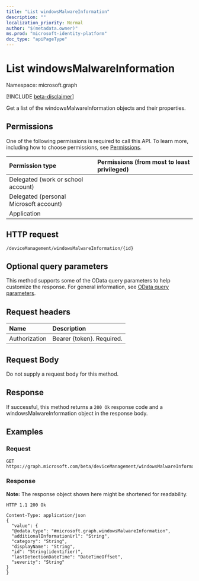 ```yaml
---
title: "List windowsMalwareInformation"
description: ""
localization_priority: Normal
author: "$(metadata.owner)"
ms.prod: "microsoft-identity-platform"
doc_type: "apiPageType"
---
```


# List windowsMalwareInformation

Namespace: microsoft.graph

[!INCLUDE [beta-disclaimer](../../includes/beta-disclaimer.md)]

Get a list of the windowsMalwareInformation objects and their properties.

## Permissions

One of the following permissions is required to call this API. To learn more, including how to choose permissions, see [Permissions](/graph/permissions-reference).

| Permission type                        | Permissions (from most to least privileged) |
| :------------------------------------- | :------------------------------------------ |
| Delegated (work or school account)     |                                             |
| Delegated (personal Microsoft account) |                                             |
| Application                            |                                             |

## HTTP request

<!-- {
  "blockType": "ignored"
}
-->

```http
/deviceManagement/windowsMalwareInformation/{id}

```

## Optional query parameters

This method supports some of the OData query parameters to help customize the response. For general information, see [OData query parameters](/graph/query-parameters).

## Request headers

| Name          | Description               |
| :------------ | :------------------------ |
| Authorization | Bearer {token}. Required. |

## Request Body

<!-- Actions and Functions -->

<!-- CRUD Methods -->

Do not supply a request body for this method.

## Response

If successful, this method returns a `200 Ok` response code and a windowsMalwareInformation object in the response body.

## Examples

### Request

<!-- {
  "blockType": "request",
  "name": "list_windowsmalwareinformation"
}
-->

```http
GET https://graph.microsoft.com/beta/deviceManagement/windowsMalwareInformation/{id}

```

### Response

**Note:** The response object shown here might be shortened for readability.

<!-- {
  "blockType": "response",
  "truncated": true,
  "@odata.type": "microsoft.management.services.api.windowsMalwareInformation"
}
-->

```http
HTTP 1.1 200 Ok

Content-Type: application/json
{
  "value": {
  "@odata.type": "#microsoft.graph.windowsMalwareInformation",
  "additionalInformationUrl": "String",
  "category": "String",
  "displayName": "String",
  "id": "String(identifier)",
  "lastDetectionDateTime": "DateTimeOffset",
  "severity": "String"
}
}

```